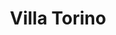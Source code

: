 ---
title: Villa Torino
phone: (844) 326-6850
website: http://www.villatorinoapts.com/
management: Woodmont
tags: []
---